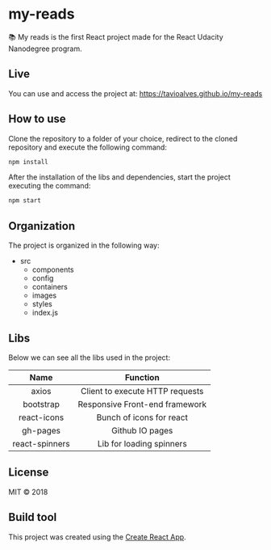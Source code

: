# my-reads

:books: My reads is the first React project made for the React Udacity Nanodegree program.

## Live 

You can use and access the project at: https://tavioalves.github.io/my-reads

## How to use

Clone the repository to a folder of your choice, redirect to the cloned repository and execute the following command:

```javascript
npm install
```
After the installation of the libs and dependencies, start the project executing the command:

```javascript
npm start
```

## Organization

The project is organized in the following way:

- src    
  - components
  - config
  - containers
  - images
  - styles
  - index.js

## Libs

Below we can see all the libs used in the project:

Name | Function
|:---:| :-----:|
axios | Client to execute HTTP requests
bootstrap | Responsive Front-end framework
react-icons | Bunch of icons for react
gh-pages | Github IO pages
react-spinners | Lib for loading spinners

## License

MIT © 2018

## Build tool

This project was created using the [Create React App](https://github.com/facebookincubator/create-react-app).